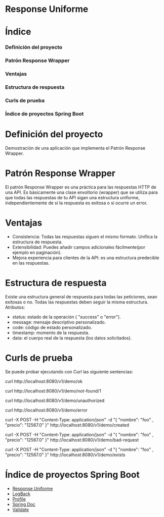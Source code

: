 # **Response Uniforme**

# Índice
### Definición del proyecto
### Patrón Response Wrapper
### Ventajas
### Estructura de respuesta
### Curls de prueba
### Índice de proyectos Spring Boot

#  **Definición del proyecto**

Demostración de una aplicación que implementa el Patrón Response Wrapper.

#  **Patrón Response Wrapper**

El patrón Response Wrapper es una práctica para las respuestas HTTP de una API. 
Es básicamente una clase envoltorio (wrapper) que se utiliza para que todas las respuestas de tu API sigan una estructura uniforme, independientemente de si la respuesta es exitosa o si ocurre un error.

#  **Ventajas**

- Consistencia: Todas las respuestas siguen el mismo formato. Unifica la estructura de respuesta.
- Extensibilidad: Puedes añadir campos adicionales fácilmente(por ejemplo en paginación).
- Mejora experiencia para clientes de la API: es una estructura predecible en las respuestas.

 
#  **Estructura de respuesta**

Existe una estructura general de respuesta para todas las peticiones, sean exitosas o no.
Todas las respuestas deben seguir la misma estructura.
Atributos:
- status: estado de la operación ( "success" o "error").
- message: mensaje descriptivo personalizado.
- code: código de estado personalizado.
- timestamp: momento de la respuesta.
- data: el cuerpo real de la respuesta (los datos solicitados).

#  **Curls de prueba**

Se puede probar ejecutando con Curl las siguiente sentencias:


curl http://localhost:8080/v1/demo/ok


curl http://localhost:8080/v1/demo/not-found/1


curl http://localhost:8080/v1/demo/unauthorized


curl http://localhost:8080/v1/demo/error



curl -X POST -H "Content-Type: application/json" -d "{ \"nombre\": \"foo\" , \"precio\": \"12567.0\" }" http://localhost:8080/v1/demo/created




curl -X POST -H "Content-Type: application/json" -d "{ \"nombre\": \"foo\" , \"precio\": \"12567.0\" }" http://localhost:8080/v1/demo/bad-request



curl -X POST -H "Content-Type: application/json" -d "{ \"nombre\": \"foo\" , \"precio\": \"12567.0\" }" http://localhost:8080/v1/demo/exists


# Índice de proyectos Spring Boot
- [Response Uniforme](https://github.com/pabloEmanuelIgoldi/Spring-Boot-Response-Wrapper)
- [LogBack](https://github.com/pabloEmanuelIgoldi/Spring-Boot-Logback)
- [Profile](https://github.com/pabloEmanuelIgoldi/Spring-Boot-Profile)
- [Spring Doc](https://github.com/pabloEmanuelIgoldi/Spring-Boot-Swagger)
- [Validate](https://github.com/pabloEmanuelIgoldi/Spring-Boot-Validate)
